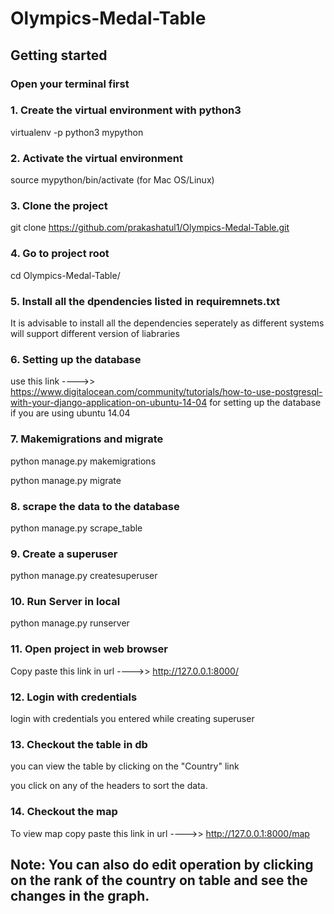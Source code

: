 # Olympics-Medal-Table
## Getting started

### Open your terminal first

### 1. Create the virtual environment with python3

virtualenv -p python3 mypython

### 2. Activate the virtual environment

source mypython/bin/activate  (for Mac OS/Linux)

### 3. Clone the project

git clone https://github.com/prakashatul1/Olympics-Medal-Table.git

### 4. Go to project root

cd Olympics-Medal-Table/

### 5. Install all the dpendencies listed in requiremnets.txt

It is advisable to install all the dependencies seperately as different systems will support different version of liabraries 

### 6. Setting up the database

use this link ---->> https://www.digitalocean.com/community/tutorials/how-to-use-postgresql-with-your-django-application-on-ubuntu-14-04 for setting up the database if you are using ubuntu 14.04

### 7. Makemigrations and migrate

python manage.py makemigrations

python manage.py migrate

### 8. scrape the data to the database

python manage.py scrape_table

### 9. Create a superuser

python manage.py createsuperuser

### 10. Run Server in local

python manage.py runserver

### 11. Open project in web browser

Copy paste this link in url ---->>  http://127.0.0.1:8000/

### 12. Login with credentials

login with credentials you entered while creating superuser

### 13. Checkout the table in db

you can view the table by clicking on the "Country" link

you click on any of the headers to sort the data.

### 14. Checkout the map

To view map copy paste this link in url ---->>  http://127.0.0.1:8000/map 

## Note: You can also do edit operation by clicking on the rank of the country on table and see the changes in the graph. 
